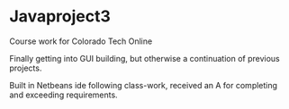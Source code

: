 # Javaproject3
Course work for Colorado Tech Online

Finally getting into GUI building, but otherwise a continuation of previous projects.

Built in Netbeans ide following class-work, received an A for completing and exceeding requirements.
